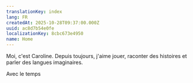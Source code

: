 ```yaml
---
translationKey: index
lang: FR
createdAt: 2025-10-28T09:37:00.000Z
uuid: ac8d7b54e0fe
localizationKey: 8cbc673e4950
name: Home
---
```

Moi, c'est Caroline. Depuis toujours, j'aime jouer, raconter des histoires et parler des langues imaginaires.

Avec le temps
